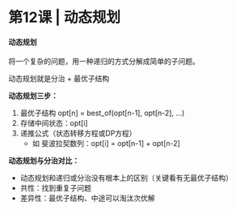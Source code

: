 # **第12课 | 动态规划**

#### 动态规划

将一个复杂的问题，用一种递归的方式分解成简单的子问题。

动态规划就是分治 + 最优子结构

**动态规划三步：**

1. 最优子结构 opt[n] = best_of(opt[n-1], opt[n-2], ...)
2. 存储中间状态：opt[i]
3. 递推公式（状态转移方程或DP方程）
   - 如 斐波拉契数列：opt[i] = opt[n-1] + opt[n-2]

**动态规划与分治对比：**

- 动态规划和递归或分治没有根本上的区别（关键看有无最优子结构）
- 共性：找到重复子问题
- 差异性：最优子结构、中途可以淘汰次优解